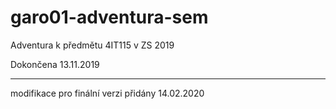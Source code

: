 # garo01-adventura-sem

Adventura k předmětu 4IT115 v ZS 2019

Dokončena 13.11.2019

-----------------------------------------------------------------------------

modifikace pro finální verzi přidány 14.02.2020
